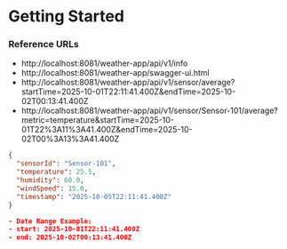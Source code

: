 # Getting Started

### Reference URLs

- http://localhost:8081/weather-app/api/v1/info
- http://localhost:8081/weather-app/swagger-ui.html
- http://localhost:8081/weather-app/api/v1/sensor/average?startTime=2025-10-01T22:11:41.400Z&endTime=2025-10-02T00:13:41.400Z
- http://localhost:8081/weather-app/api/v1/sensor/Sensor-101/average?metric=temperature&startTime=2025-10-01T22%3A11%3A41.400Z&endTime=2025-10-02T00%3A13%3A41.400Z

```json
{
  "sensorId": "Sensor-101",
  "temperature": 25.5,
  "humidity": 60.0,
  "windSpeed": 15.0,
  "timestamp": "2025-10-05T22:11:41.400Z"
}
```

```json
- Date Range Example:
- start: 2025-10-01T22:11:41.400Z 
- end: 2025-10-02T00:13:41.400Z
```
